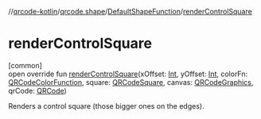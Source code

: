 //[qrcode-kotlin](../../../index.md)/[qrcode.shape](../index.md)/[DefaultShapeFunction](index.md)/[renderControlSquare](render-control-square.md)

# renderControlSquare

[common]\
open override fun [renderControlSquare](render-control-square.md)(xOffset: [Int](https://kotlinlang.org/api/latest/jvm/stdlib/kotlin/-int/index.html), yOffset: [Int](https://kotlinlang.org/api/latest/jvm/stdlib/kotlin/-int/index.html), colorFn: [QRCodeColorFunction](../../qrcode.color/-q-r-code-color-function/index.md), square: [QRCodeSquare](../../qrcode.internals/-q-r-code-square/index.md), canvas: [QRCodeGraphics](../../qrcode.render/-q-r-code-graphics/index.md), qrCode: [QRCode](../../qrcode/-q-r-code/index.md))

Renders a control square (those bigger ones on the edges).
